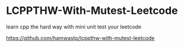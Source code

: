 LCPPTHW-With-Mutest-Leetcode
========

learn cpp the hard way with mini unit test your leetcode

https://github.com/hamwastp/lcppthw-with-mutest-leetcode
